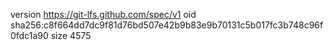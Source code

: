 version https://git-lfs.github.com/spec/v1
oid sha256:c8f664dd7dc9f81d76bd507e42b9b83e9b70131c5b017fc3b748c96f0fdc1a90
size 4575
